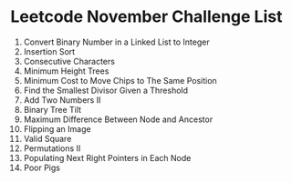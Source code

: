 # Leetcode November Challenge List
1. Convert Binary Number in a Linked List to Integer
2. Insertion Sort
3. Consecutive Characters
4. Minimum Height Trees
5. Minimum Cost to Move Chips to The Same Position
6. Find the Smallest Divisor Given a Threshold
7. Add Two Numbers II
8. Binary Tree Tilt
9. Maximum Difference Between Node and Ancestor
10. Flipping an Image
11. Valid Square
12. Permutations II
13. Populating Next Right Pointers in Each Node
14. Poor Pigs